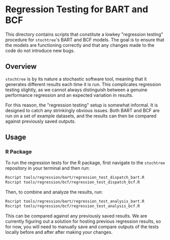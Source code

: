 # Regression Testing for BART and BCF

This directory contains scripts that constitute a lowkey "regression testing" procedure for `stochtree`'s BART and BCF models. The goal is to ensure that the models are functioning correctly and that any changes made to the code do not introduce new bugs.

## Overview

`stochtree` is by its nature a stochastic software tool, meaning that it generates different results each time it is run. This complicates regression testing slightly, as we cannot always distinguish between a genuine performance regression and an expected variation in results.

For this reason, the "regression testing" setup is somewhat informal. It is designed to catch any strinkingly obvious issues. Both BART and BCF are run on a set of example datasets, and the results can then be compared against previously saved outputs.

## Usage

### R Package

To run the regression tests for the R package, first navigate to the `stochtree` repository in your terminal and then run:

```bash
Rscript tools/regression/bart/regression_test_dispatch_bart.R
Rscript tools/regression/bcf/regression_test_dispatch_bcf.R
```

Then, to combine and analyze the results, run:

```bash
Rscript tools/regression/bart/regression_test_analysis_bart.R
Rscript tools/regression/bcf/regression_test_analysis_bcf.R
```

This can be compared against any previously saved results. We are currently figuring out a solution for hosting previous regression results, so for now, you will need to manually save and compare outputs of the tests locally before and after after making your changes.
